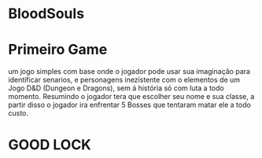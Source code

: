 # BloodSouls
# Primeiro Game

um jogo simples com base onde o jogador pode usar sua imaginação para identificar senarios, e personagens inezistente com o elementos de um Jogo D&D (Dungeon e Dragons), sem á história só com luta a todo momento. Resumindo o jogador tera que escolher seu nome e sua classe, a partir disso o jogador ira enfrentar 5 Bosses que tentaram matar ele a todo custo.


# GOOD LOCK    
     


